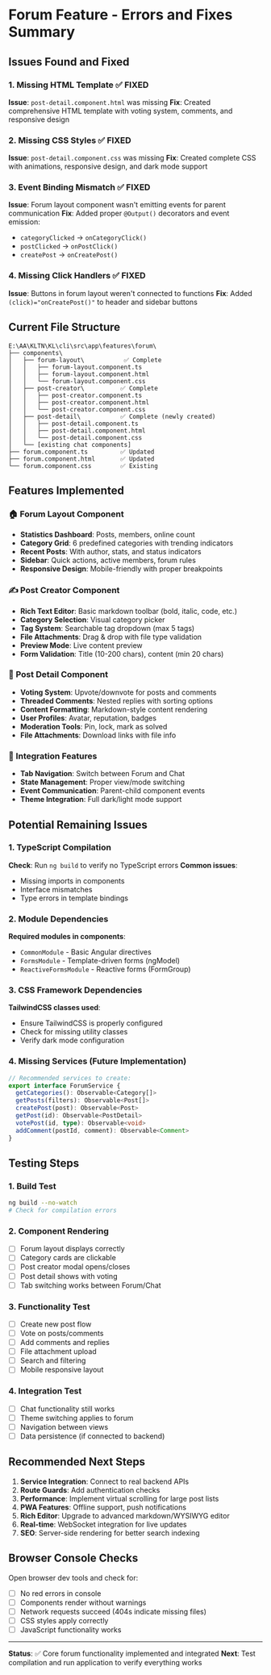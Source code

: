 # Forum Feature - Errors and Fixes Summary

## Issues Found and Fixed

### 1. Missing HTML Template ✅ FIXED
**Issue**: `post-detail.component.html` was missing
**Fix**: Created comprehensive HTML template with voting system, comments, and responsive design

### 2. Missing CSS Styles ✅ FIXED  
**Issue**: `post-detail.component.css` was missing
**Fix**: Created complete CSS with animations, responsive design, and dark mode support

### 3. Event Binding Mismatch ✅ FIXED
**Issue**: Forum layout component wasn't emitting events for parent communication
**Fix**: Added proper `@Output()` decorators and event emission:
- `categoryClicked` → `onCategoryClick()`
- `postClicked` → `onPostClick()`  
- `createPost` → `onCreatePost()`

### 4. Missing Click Handlers ✅ FIXED
**Issue**: Buttons in forum layout weren't connected to functions
**Fix**: Added `(click)="onCreatePost()"` to header and sidebar buttons

## Current File Structure

```
E:\AA\KLTN\KL\cli\src\app\features\forum\
├── components\
│   ├── forum-layout\           ✅ Complete
│   │   ├── forum-layout.component.ts
│   │   ├── forum-layout.component.html
│   │   └── forum-layout.component.css
│   ├── post-creator\          ✅ Complete  
│   │   ├── post-creator.component.ts
│   │   ├── post-creator.component.html
│   │   └── post-creator.component.css
│   ├── post-detail\           ✅ Complete (newly created)
│   │   ├── post-detail.component.ts
│   │   ├── post-detail.component.html
│   │   └── post-detail.component.css
│   └── [existing chat components]
├── forum.component.ts         ✅ Updated
├── forum.component.html       ✅ Updated  
└── forum.component.css        ✅ Existing
```

## Features Implemented

### 🏠 Forum Layout Component
- **Statistics Dashboard**: Posts, members, online count
- **Category Grid**: 6 predefined categories with trending indicators
- **Recent Posts**: With author, stats, and status indicators
- **Sidebar**: Quick actions, active members, forum rules
- **Responsive Design**: Mobile-friendly with proper breakpoints

### ✍️ Post Creator Component  
- **Rich Text Editor**: Basic markdown toolbar (bold, italic, code, etc.)
- **Category Selection**: Visual category picker
- **Tag System**: Searchable tag dropdown (max 5 tags)
- **File Attachments**: Drag & drop with file type validation
- **Preview Mode**: Live content preview
- **Form Validation**: Title (10-200 chars), content (min 20 chars)

### 📖 Post Detail Component
- **Voting System**: Upvote/downvote for posts and comments  
- **Threaded Comments**: Nested replies with sorting options
- **Content Formatting**: Markdown-style content rendering
- **User Profiles**: Avatar, reputation, badges
- **Moderation Tools**: Pin, lock, mark as solved
- **File Attachments**: Download links with file info

### 🔄 Integration Features  
- **Tab Navigation**: Switch between Forum and Chat
- **State Management**: Proper view/mode switching
- **Event Communication**: Parent-child component events
- **Theme Integration**: Full dark/light mode support

## Potential Remaining Issues

### 1. TypeScript Compilation
**Check**: Run `ng build` to verify no TypeScript errors
**Common issues**:
- Missing imports in components
- Interface mismatches
- Type errors in template bindings

### 2. Module Dependencies  
**Required modules in components**:
- `CommonModule` - Basic Angular directives
- `FormsModule` - Template-driven forms (ngModel)  
- `ReactiveFormsModule` - Reactive forms (FormGroup)

### 3. CSS Framework Dependencies
**TailwindCSS classes used**:
- Ensure TailwindCSS is properly configured
- Check for missing utility classes
- Verify dark mode configuration

### 4. Missing Services (Future Implementation)
```typescript
// Recommended services to create:
export interface ForumService {
  getCategories(): Observable<Category[]>
  getPosts(filters): Observable<Post[]>  
  createPost(post): Observable<Post>
  getPost(id): Observable<PostDetail>
  votePost(id, type): Observable<void>
  addComment(postId, comment): Observable<Comment>
}
```

## Testing Steps

### 1. Build Test
```bash
ng build --no-watch
# Check for compilation errors
```

### 2. Component Rendering
- [ ] Forum layout displays correctly
- [ ] Category cards are clickable
- [ ] Post creator modal opens/closes
- [ ] Post detail shows with voting
- [ ] Tab switching works between Forum/Chat

### 3. Functionality Test  
- [ ] Create new post flow
- [ ] Vote on posts/comments
- [ ] Add comments and replies
- [ ] File attachment upload
- [ ] Search and filtering
- [ ] Mobile responsive layout

### 4. Integration Test
- [ ] Chat functionality still works
- [ ] Theme switching applies to forum
- [ ] Navigation between views
- [ ] Data persistence (if connected to backend)

## Recommended Next Steps

1. **Service Integration**: Connect to real backend APIs
2. **Route Guards**: Add authentication checks
3. **Performance**: Implement virtual scrolling for large post lists  
4. **PWA Features**: Offline support, push notifications
5. **Rich Editor**: Upgrade to advanced markdown/WYSIWYG editor
6. **Real-time**: WebSocket integration for live updates
7. **SEO**: Server-side rendering for better search indexing

## Browser Console Checks

Open browser dev tools and check for:
- [ ] No red errors in console
- [ ] Components render without warnings  
- [ ] Network requests succeed (404s indicate missing files)
- [ ] CSS styles apply correctly
- [ ] JavaScript functionality works

---

**Status**: ✅ Core forum functionality implemented and integrated
**Next**: Test compilation and run application to verify everything works
